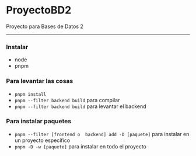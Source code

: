 # ProyectoBD2
Proyecto para Bases de Datos 2

---

### Instalar
- node
- pnpm

### Para levantar las cosas
- ```pnpm install```
- ```pnpm --filter backend build``` para compilar
- ```pnpm --filter backend build``` para levantar el backend

### Para instalar paquetes 
- ```pnpm --filter [frontend o  backend] add -D [paquete]``` para instalar en un proyecto específico
- ```pnpm -D -w [paquete]``` para instalar en todo el proyecto
